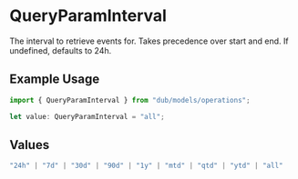 # QueryParamInterval

The interval to retrieve events for. Takes precedence over start and end. If undefined, defaults to 24h.

## Example Usage

```typescript
import { QueryParamInterval } from "dub/models/operations";

let value: QueryParamInterval = "all";
```

## Values

```typescript
"24h" | "7d" | "30d" | "90d" | "1y" | "mtd" | "qtd" | "ytd" | "all"
```